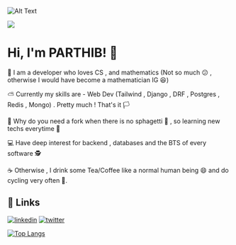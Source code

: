 ![Alt Text](https://media.giphy.com/media/v1.Y2lkPTc5MGI3NjExNGx3MnU0OWxxYTY1Y2ttYW9vbGZjN2Ryb3gzb2p3aHI5Mm1xeDI5YSZlcD12MV9pbnRlcm5hbF9naWZfYnlfaWQmY3Q9Zw/iaDQD7DckLuOnWTVZL/giphy.gif)

![](https://komarev.com/ghpvc/?username=PARTHIB-DEB&color=orange)

# Hi, I'm PARTHIB! 👋



👦 I am a developer who loves CS , and mathematics (Not so much 😕 , otherwise I would have become a mathematician IG 😆)

⛅ Currently my skills are - Web Dev (Tailwind , Django , DRF , Postgres , Redis , Mongo) . Pretty much ! That's it 🏳️

🍴 Why do you need a fork when there is no sphagetti 🥣  , so learning new techs everytime 📖

💻 Have deep interest for backend , databases and the BTS of every software 🕵️

☕ Otherwise , I drink some Tea/Coffee like a normal human being 😄 and do cycling very often 🚴.




## 🎷 Links
[![linkedin](https://img.shields.io/badge/linkedin-0A66C2?style=for-the-badge&logo=linkedin&logoColor=white)](https://www.linkedin.com/in/parthib-kumar-deb-a438a6234/)
[![twitter](https://img.shields.io/badge/twitter-white?style=for-the-badge&logo=twitter&logoColor=black)](https://twitter.com/parthib_deb23)

[![Top Langs](https://github-readme-stats.vercel.app/api/top-langs/?username=PARTHIB-DEB&layout=pie)](https://github.com/PARTHIB-FRB/github-readme-stats)
